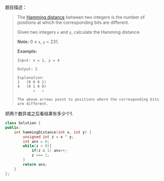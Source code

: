 题目描述：

> The [Hamming distance](https://en.wikipedia.org/wiki/Hamming_distance) between two integers is the number of positions at which the corresponding bits are different.
>
> Given two integers `x` and `y`, calculate the Hamming distance.
>
> **Note:**
> 0 ≤ `x`, `y` < 231.
>
> **Example:**
>
> ```
> Input: x = 1, y = 4
>
> Output: 2
>
> Explanation:
> 1   (0 0 0 1)
> 4   (0 1 0 0)
>        ↑   ↑
>
> The above arrows point to positions where the corresponding bits are different.
> ```

把两个数异或之后看结果有多少个1.

```c++
class Solution {
public:
    int hammingDistance(int x, int y) {
        unsigned int z = x ^ y;
        int ans = 0;
        while(z > 0){
            if(z & 1) ans++;
            z >>= 1;
        }
        return ans;
    }
};
```

